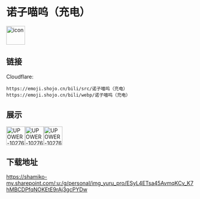# 诺子喵呜（充电）
<img src="https://emoji.shojo.cn/bili/src/诺子喵呜（充电）/icon.png" width="50" height="50" alt="icon">

## 链接
Cloudflare:
```
https://emoji.shojo.cn/bili/src/诺子喵呜（充电）
https://emoji.shojo.cn/bili/webp/诺子喵呜（充电）
```
## 展示
<img src="https://emoji.shojo.cn/bili/src/诺子喵呜（充电）/UPOWER-10276136-打call.png" width="50" height="50" alt="UPOWER-10276136-打call"><img src="https://emoji.shojo.cn/bili/src/诺子喵呜（充电）/UPOWER-10276136-贴贴.png" width="50" height="50" alt="UPOWER-10276136-贴贴"><img src="https://emoji.shojo.cn/bili/src/诺子喵呜（充电）/UPOWER-10276136-导盲猫.png" width="50" height="50" alt="UPOWER-10276136-导盲猫">

## 下载地址

https://shamiko-my.sharepoint.com/:u:/g/personal/img_yuru_pro/ESyL4ETsa45AvmqKCv_K7hMBCDPfqNOKEtE9rAj3gcPYDw